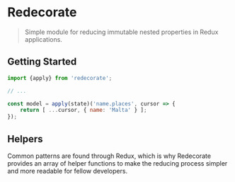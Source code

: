 # Redecorate

> Simple module for reducing immutable nested properties in Redux applications.

## Getting Started

```javascript
import {apply} from 'redecorate';

// ...

const model = apply(state)('name.places', cursor => {
    return [ ...cursor, { name: 'Malta' } ];
});
```

## Helpers

Common patterns are found through Redux, which is why Redecorate provides an array of helper functions to make the reducing process simpler and more readable for fellow developers.
